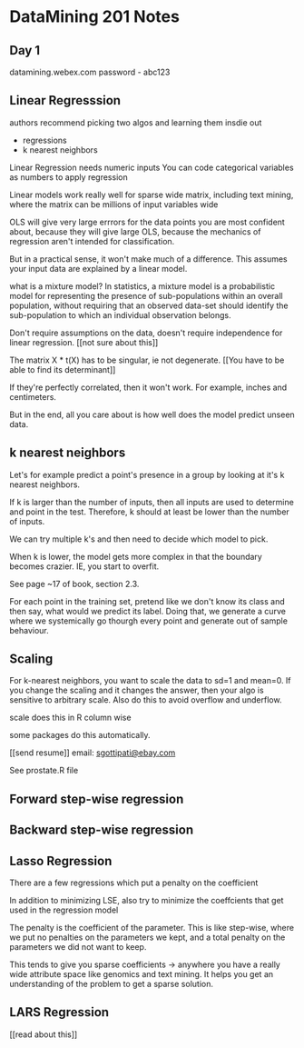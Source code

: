 DataMining 201 Notes
==========

Day 1
---------------

datamining.webex.com
password - abc123

Linear Regresssion
----------------------

authors recommend picking two algos and learning them insdie out
* regressions
* k nearest neighbors

Linear Regression needs numeric inputs
You can code categorical variables as numbers to apply regression

Linear models work really well for sparse wide matrix, including text mining,
where the matrix can be millions of input variables wide

OLS will give very large errrors for the data points you are most confident
about, because they will give large OLS, because the mechanics of regression
aren't intended for classification. 

But in a practical sense, it won't make much of a difference. This assumes your
input data are explained by a linear model.

what is a mixture model?
In statistics, a mixture model is a probabilistic model for representing the
presence of sub-populations within an overall population, without requiring that
an observed data-set should identify the sub-population to which an individual
observation belongs.

Don't require assumptions on the data, doesn't require independence for linear
regression. [[not sure about this]]

The matrix X * t(X) has to be singular, ie not degenerate. [[You have to be able
to find its determinant]]

If they're perfectly correlated, then it won't work. For example, inches and
centimeters.

But in the end, all you care about is how well does the model predict unseen
data.


k nearest neighbors
----------------------
Let's for example predict a point's presence in a group by looking at it's k
nearest neighbors.

If k is larger than the number of inputs, then all inputs are used to determine
and point in the test. Therefore, k should at least be lower than the number of
inputs.

We can try multiple k's and then need to decide which model to pick.

When k is lower, the model gets more complex in that the boundary becomes
crazier. IE, you start to overfit.

See page ~17 of book, section 2.3.

For each point in the training set, pretend like we don't know its class and
then say, what would we predict its label. Doing that, we generate a curve where
we systemically go thourgh every point and generate out of sample behaviour.

Scaling
------------
For k-nearest neighbors, you want to scale the data to sd=1 and mean=0. If you
change the scaling and it changes the answer, then your algo is sensitive to
arbitrary scale. Also do this to avoid overflow and underflow. 

scale does this in R column wise

some packages do this automatically.

[[send resume]]
email: sgottipati@ebay.com

See prostate.R file

Forward step-wise regression
----------------------


Backward step-wise regression
----------------------


Lasso Regression
----------------------
There are a few regressions which put a penalty on the coefficient

In addition to minimizing LSE, also try to minimize the coeffcients that get
used in the regression model

The penalty is the coefficient of the parameter. This is like step-wise, where
we put no penalties on the parameters we kept, and a total penalty on the
parameters we did not want to keep.

This tends to give you sparse coefficients -> anywhere you have a really wide
attribute space like genomics and text mining. It helps you get an understanding
of the problem to get a sparse solution.


LARS Regression
----------------------
[[read about this]]
